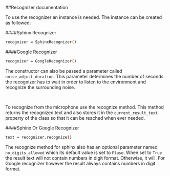 ##Recognizer documentation

To use the recognizer an instance is needed. The instance can be created  as followed:


####Sphinx Recognizer

```sh
recognizer = SphinxRecognizer()
```

####Google Recognizer

```sh
recognizer = GoogleRecognizer()
```

The constructor can also be passed a parameter called `noise_adjust_duration`. This parameter determines the number of 
seconds the recognizer has to wait in order to listen to the environment and recognize the surrounding noise.

<br>

To recognize from the microphone use the recognize method. This method returns the recognized text and also stores it
in the `current_result_text` property of the class so that it can be reached when ever needed.

####Sphinx Or Google Recognizer

```sh
text = recognizer.recognize()
```

The recognize method for sphinx also has an optional parameter named `no_digits_allowed` which its default value is set
to `Flase`. When set to `True` the result text will not contain numbers in digit format. Otherwise, it will. For Google
recognizer however the result always contains numbers in digit format.